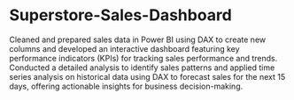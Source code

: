 # Superstore-Sales-Dashboard
Cleaned and prepared sales data in Power BI using DAX to create new columns and developed an interactive dashboard featuring key performance indicators (KPIs) for tracking sales performance and trends. Conducted a detailed analysis to identify sales patterns and applied time series analysis on historical data using DAX to forecast sales for the next 15 days, offering actionable insights for business decision-making.
